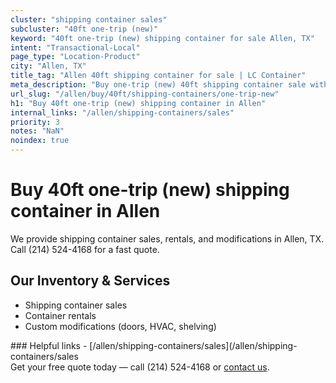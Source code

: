 ```yaml
---
cluster: "shipping container sales"
subcluster: "40ft one-trip (new)"
keyword: "40ft one-trip (new) shipping container for sale Allen, TX"
intent: "Transactional-Local"
page_type: "Location-Product"
city: "Allen, TX"
title_tag: "Allen 40ft shipping container for sale | LC Container"
meta_description: "Buy one-trip (new) 40ft shipping container sale with local delivery in Allen, TX. LC Container — local Since 2003. Request a fast quote today."
url_slug: "/allen/buy/40ft/shipping-containers/one-trip-new"
h1: "Buy 40ft one-trip (new) shipping container in Allen"
internal_links: "/allen/shipping-containers/sales"
priority: 3
notes: "NaN"
noindex: true
---
```


# Buy 40ft one-trip (new) shipping container in Allen

We provide shipping container sales, rentals, and modifications in Allen, TX. Call (214) 524-4168 for a fast quote.

## Our Inventory & Services
- Shipping container sales
- Container rentals
- Custom modifications (doors, HVAC, shelving)

<div data-section="internal-links">
### Helpful links
- [/allen/shipping-containers/sales](/allen/shipping-containers/sales
</div>

<div data-section="cta">
Get your free quote today — call (214) 524-4168 or <a href="/contact">contact us</a>.
</div>

<script type="application/ld+json">{"@context":"https://schema.org","@type":"FAQPage","mainEntity":[{"@type":"Question","name":"How much does delivery cost in Allen, TX?","acceptedAnswer":{"@type":"Answer","text":"Delivery costs vary by distance and container size. Most deliveries in Allen, TX range from $150-$300. Call (214) 524-4168 for an exact quote based on your specific location."}},{"@type":"Question","name":"Do you offer financing or payment plans?","acceptedAnswer":{"@type":"Answer","text":"We accept major credit cards, checks, and can discuss commercial terms for bulk purchases. Call (214) 524-4168 to discuss options."}},{"@type":"Question","name":"Can you customize containers in Allen, TX?","acceptedAnswer":{"@type":"Answer","text":"Yes — we perform modifications like doors, HVAC, insulation, and shelving. Request a custom quote at (214) 524-4168 or via our contact form."}}]}</script>
